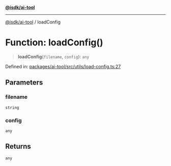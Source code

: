 [**@isdk/ai-tool**](../README.md)

***

[@isdk/ai-tool](../globals.md) / loadConfig

# Function: loadConfig()

> **loadConfig**(`filename`, `config`): `any`

Defined in: [packages/ai-tool/src/utils/load-config.ts:27](https://github.com/isdk/ai-tool.js/blob/077730e62e6c723611b64a587e36b69766741af4/src/utils/load-config.ts#L27)

## Parameters

### filename

`string`

### config

`any`

## Returns

`any`
